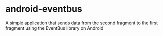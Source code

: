 # android-eventbus

A simple application that sends data from the second fragment to the first fragment using the EventBus library on Android
